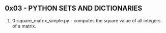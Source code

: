 ## 0x03 - PYTHON SETS AND DICTIONARIES

1. 0-square_matrix_simple.py - computes the square value of all integers of a matrix.
